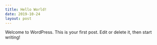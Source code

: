 ```yaml
---
title: Hello World!
date: 2019-10-24
layout: post
---
```

Welcome to WordPress. This is your first post. Edit or delete it, then start writing!
